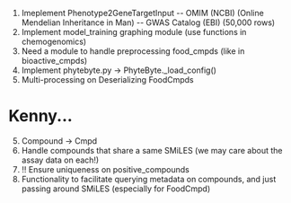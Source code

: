 1. Imeplement Phenotype2GeneTargetInput
 -- OMIM (NCBI) (Online Mendelian Inheritance in Man)
 -- GWAS Catalog (EBI) (50,000 rows)
2. Implement model_training graphing module (use functions in chemogenomics)
3. Need a module to handle preprocessing food_cmpds (like in bioactive_cmpds)
4. Implement phytebyte.py -> PhyteByte._load_config()
5. Multi-processing on Deserializing FoodCmpds
# Kenny...
5. Compound -> Cmpd
6. Handle compounds that share a same SMiLES (we may care about the assay data on each!)
7. !! Ensure uniqueness on positive_compounds
8. Functionality to facilitate querying metadata on compounds, and just passing around SMiLES (especially for FoodCmpd)
